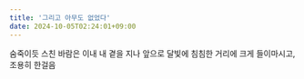 ```yaml
---
title: '그리고 아무도 없었다'
date: 2024-10-05T02:24:01+09:00
---
```


숨죽이듯 스친 바람은
이내 내 곁을 지나 앞으로
달빛에 침침한 거리에
크게 들이마시고, 조용히 한걸음
